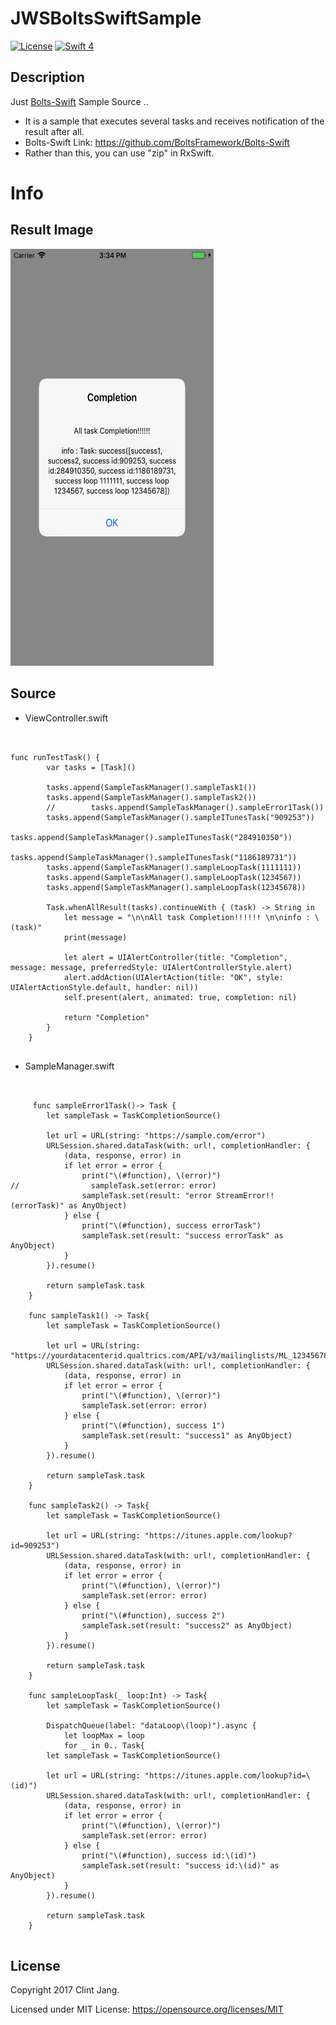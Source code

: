 # JWSBoltsSwiftSample
[![License](http://img.shields.io/badge/License-MIT-green.svg?style=flat)](https://github.com/clintjang/JWSBoltsSwiftSample/blob/master/LICENSE) [![Swift 4](https://img.shields.io/badge/Swift-4.0-orange.svg?style=flat)](https://swift.org) 

## Description

Just [Bolts-Swift](https://github.com/BoltsFramework/Bolts-Swift) Sample Source ..
- It is a sample that executes several tasks and receives notification of the result after all.
- Bolts-Swift Link: https://github.com/BoltsFramework/Bolts-Swift
- Rather than this, you can use "zip" in RxSwift.

# Info
## Result Image

<img width="325" height="667" src="/Image/result_image.png"></img>

## Source
- ViewController.swift
<pre><code>

func runTestTask() {
        var tasks = [Task<AnyObject>]()
        
        tasks.append(SampleTaskManager().sampleTask1())
        tasks.append(SampleTaskManager().sampleTask2())
        //        tasks.append(SampleTaskManager().sampleError1Task())
        tasks.append(SampleTaskManager().sampleITunesTask("909253"))
        tasks.append(SampleTaskManager().sampleITunesTask("284910350"))
        tasks.append(SampleTaskManager().sampleITunesTask("1186189731"))
        tasks.append(SampleTaskManager().sampleLoopTask(1111111))
        tasks.append(SampleTaskManager().sampleLoopTask(1234567))
        tasks.append(SampleTaskManager().sampleLoopTask(12345678))
        
        Task<AnyObject>.whenAllResult(tasks).continueWith { (task) -> String in
            let message = "\n\nAll task Completion!!!!!! \n\ninfo : \(task)"
            print(message)
            
            let alert = UIAlertController(title: "Completion", message: message, preferredStyle: UIAlertControllerStyle.alert)
            alert.addAction(UIAlertAction(title: "OK", style: UIAlertActionStyle.default, handler: nil))
            self.present(alert, animated: true, completion: nil)
            
            return "Completion"
        }
    }

</code></pre>

- SampleManager.swift

<pre><code>

     func sampleError1Task()-> Task<AnyObject> {
        let sampleTask = TaskCompletionSource<AnyObject>()
        
        let url = URL(string: "https://sample.com/error")
        URLSession.shared.dataTask(with: url!, completionHandler: {
            (data, response, error) in
            if let error = error {
                print("\(#function), \(error)")
//                sampleTask.set(error: error)
                sampleTask.set(result: "error StreamError!!(errorTask)" as AnyObject)
            } else {
                print("\(#function), success errorTask")
                sampleTask.set(result: "success errorTask" as AnyObject)
            }
        }).resume()
        
        return sampleTask.task
    }
    
    func sampleTask1() -> Task<AnyObject>{
        let sampleTask = TaskCompletionSource<AnyObject>()
        
        let url = URL(string: "https://yourdatacenterid.qualtrics.com/API/v3/mailinglists/ML_1234567890AbCdE/samples/PL_123456890AbCdE")
        URLSession.shared.dataTask(with: url!, completionHandler: {
            (data, response, error) in
            if let error = error {
                print("\(#function), \(error)")
                sampleTask.set(error: error)
            } else {
                print("\(#function), success 1")
                sampleTask.set(result: "success1" as AnyObject)
            }
        }).resume()
        
        return sampleTask.task
    }
    
    func sampleTask2() -> Task<AnyObject>{
        let sampleTask = TaskCompletionSource<AnyObject>()
        
        let url = URL(string: "https://itunes.apple.com/lookup?id=909253")
        URLSession.shared.dataTask(with: url!, completionHandler: {
            (data, response, error) in
            if let error = error {
                print("\(#function), \(error)")
                sampleTask.set(error: error)
            } else {
                print("\(#function), success 2")
                sampleTask.set(result: "success2" as AnyObject)
            }
        }).resume()
        
        return sampleTask.task
    }
    
    func sampleLoopTask(_ loop:Int) -> Task<AnyObject>{
        let sampleTask = TaskCompletionSource<AnyObject>()
        
        DispatchQueue(label: "dataLoop\(loop)").async {
            let loopMax = loop
            for _ in 0..<loopMax {
            }
            print("\(#function), success loop \(loopMax)")
            sampleTask.set(result: "success loop \(loopMax)" as AnyObject)
        }
        
        return sampleTask.task
    }
    
    func sampleITunesTask(_ id:String) -> Task<AnyObject>{
        let sampleTask = TaskCompletionSource<AnyObject>()
        
        let url = URL(string: "https://itunes.apple.com/lookup?id=\(id)")
        URLSession.shared.dataTask(with: url!, completionHandler: {
            (data, response, error) in
            if let error = error {
                print("\(#function), \(error)")
                sampleTask.set(error: error)
            } else {
                print("\(#function), success id:\(id)")
                sampleTask.set(result: "success id:\(id)" as AnyObject)
            }
        }).resume()
        
        return sampleTask.task
    }

</code></pre>

## License

Copyright 2017 Clint Jang.

Licensed under MIT License: https://opensource.org/licenses/MIT
